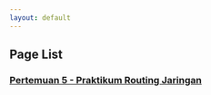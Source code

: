 ```yaml
---
layout: default
---
```

## Page List
### [Pertemuan 5 - Praktikum Routing Jaringan](pertemuan5-labrj.html/ "RIP V2")
